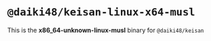 # `@daiki48/keisan-linux-x64-musl`

This is the **x86_64-unknown-linux-musl** binary for `@daiki48/keisan`
